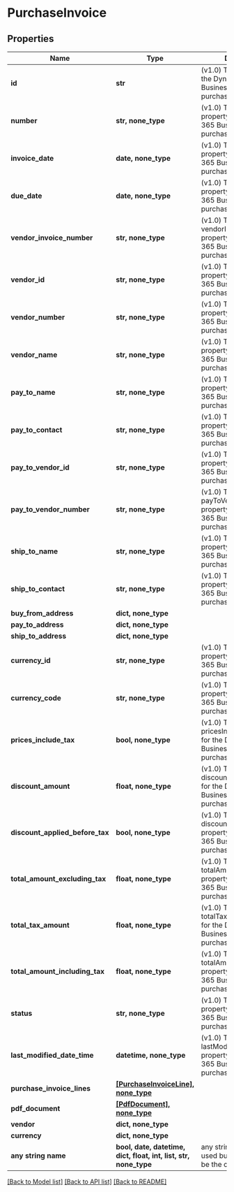 # PurchaseInvoice


## Properties
Name | Type | Description | Notes
------------ | ------------- | ------------- | -------------
**id** | **str** | (v1.0) The id property for the Dynamics 365 Business Central purchaseInvoice entity | [optional] 
**number** | **str, none_type** | (v1.0) The number property for the Dynamics 365 Business Central purchaseInvoice entity | [optional] 
**invoice_date** | **date, none_type** | (v1.0) The invoiceDate property for the Dynamics 365 Business Central purchaseInvoice entity | [optional] 
**due_date** | **date, none_type** | (v1.0) The dueDate property for the Dynamics 365 Business Central purchaseInvoice entity | [optional] 
**vendor_invoice_number** | **str, none_type** | (v1.0) The vendorInvoiceNumber property for the Dynamics 365 Business Central purchaseInvoice entity | [optional] 
**vendor_id** | **str, none_type** | (v1.0) The vendorId property for the Dynamics 365 Business Central purchaseInvoice entity | [optional] 
**vendor_number** | **str, none_type** | (v1.0) The vendorNumber property for the Dynamics 365 Business Central purchaseInvoice entity | [optional] 
**vendor_name** | **str, none_type** | (v1.0) The vendorName property for the Dynamics 365 Business Central purchaseInvoice entity | [optional] 
**pay_to_name** | **str, none_type** | (v1.0) The payToName property for the Dynamics 365 Business Central purchaseInvoice entity | [optional] 
**pay_to_contact** | **str, none_type** | (v1.0) The payToContact property for the Dynamics 365 Business Central purchaseInvoice entity | [optional] 
**pay_to_vendor_id** | **str, none_type** | (v1.0) The payToVendorId property for the Dynamics 365 Business Central purchaseInvoice entity | [optional] 
**pay_to_vendor_number** | **str, none_type** | (v1.0) The payToVendorNumber property for the Dynamics 365 Business Central purchaseInvoice entity | [optional] 
**ship_to_name** | **str, none_type** | (v1.0) The shipToName property for the Dynamics 365 Business Central purchaseInvoice entity | [optional] 
**ship_to_contact** | **str, none_type** | (v1.0) The shipToContact property for the Dynamics 365 Business Central purchaseInvoice entity | [optional] 
**buy_from_address** | **dict, none_type** |  | [optional] 
**pay_to_address** | **dict, none_type** |  | [optional] 
**ship_to_address** | **dict, none_type** |  | [optional] 
**currency_id** | **str, none_type** | (v1.0) The currencyId property for the Dynamics 365 Business Central purchaseInvoice entity | [optional] 
**currency_code** | **str, none_type** | (v1.0) The currencyCode property for the Dynamics 365 Business Central purchaseInvoice entity | [optional] 
**prices_include_tax** | **bool, none_type** | (v1.0) The pricesIncludeTax property for the Dynamics 365 Business Central purchaseInvoice entity | [optional] 
**discount_amount** | **float, none_type** | (v1.0) The discountAmount property for the Dynamics 365 Business Central purchaseInvoice entity | [optional] 
**discount_applied_before_tax** | **bool, none_type** | (v1.0) The discountAppliedBeforeTax property for the Dynamics 365 Business Central purchaseInvoice entity | [optional] 
**total_amount_excluding_tax** | **float, none_type** | (v1.0) The totalAmountExcludingTax property for the Dynamics 365 Business Central purchaseInvoice entity | [optional] 
**total_tax_amount** | **float, none_type** | (v1.0) The totalTaxAmount property for the Dynamics 365 Business Central purchaseInvoice entity | [optional] 
**total_amount_including_tax** | **float, none_type** | (v1.0) The totalAmountIncludingTax property for the Dynamics 365 Business Central purchaseInvoice entity | [optional] 
**status** | **str, none_type** | (v1.0) The status property for the Dynamics 365 Business Central purchaseInvoice entity | [optional] 
**last_modified_date_time** | **datetime, none_type** | (v1.0) The lastModifiedDateTime property for the Dynamics 365 Business Central purchaseInvoice entity | [optional] 
**purchase_invoice_lines** | [**[PurchaseInvoiceLine], none_type**](PurchaseInvoiceLine.md) |  | [optional] 
**pdf_document** | [**[PdfDocument], none_type**](PdfDocument.md) |  | [optional] 
**vendor** | **dict, none_type** |  | [optional] 
**currency** | **dict, none_type** |  | [optional] 
**any string name** | **bool, date, datetime, dict, float, int, list, str, none_type** | any string name can be used but the value must be the correct type | [optional]

[[Back to Model list]](../README.md#documentation-for-models) [[Back to API list]](../README.md#documentation-for-api-endpoints) [[Back to README]](../README.md)


